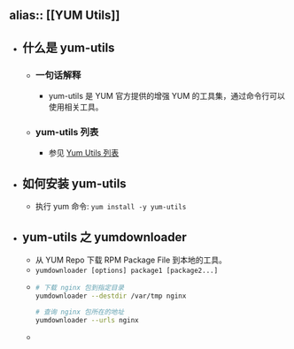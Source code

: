 alias:: [[YUM Utils]]
---

- ## 什么是 yum-utils
	- ### 一句话解释
		- yum-utils 是 YUM 官方提供的增强 YUM 的工具集，通过命令行可以使用相关工具。
	- ### yum-utils 列表
		- 参见 [Yum Utils 列表](http://yum.baseurl.org/wiki/YumUtils.html)
- ## 如何安装 yum-utils
	- 执行 yum 命令: `yum install -y yum-utils`
- ## yum-utils 之 yumdownloader
	- 从 YUM Repo 下载 RPM Package File 到本地的工具。
	- `yumdownloader [options] package1 [package2...]`
	- ``` sh
	  # 下载 nginx 包到指定目录
	  yumdownloader --destdir /var/tmp nginx
	  
	  # 查询 nginx 包所在的地址
	  yumdownloader --urls nginx
	  ```
	-